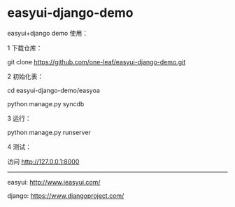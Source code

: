 easyui-django-demo
==================

easyui+django demo 
使用：

1 下载仓库：

 git clone https://github.com/one-leaf/easyui-django-demo.git

2 初始化表：

 cd easyui-django-demo/easyoa
 
 python manage.py syncdb

3 运行：

 python manage.py runserver
 
4 测试：

 访问 http://127.0.0.1:8000
 
------------------
easyui: http://www.jeasyui.com/

django: https://www.djangoproject.com/
